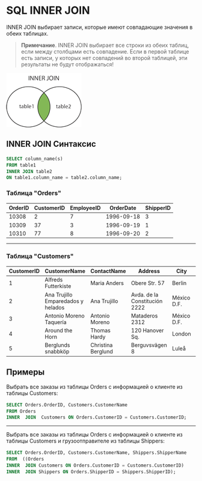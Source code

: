 # SQL  INNER JOIN

INNER JOIN выбирает записи, которые имеют совпадающие значения в обеих таблицах.

> **Примечание**. INNER JOIN выбирает все строки из обеих таблиц, если между столбцами есть совпадение. Если в первой таблице есть записи, у которых нет совпадений во второй таблицей, эти результаты не будут отображаться!

![INNER JOIN](/Images/img_innerjoin.gif)

## INNER JOIN Синтаксис

``` SQL
SELECT column_name(s) 
FROM table1 
INNER JOIN table2 
ON table1.column_name = table2.column_name;
```

### Таблица "Orders"

| OrderID | CustomerID | EmployeeID | OrderDate | ShipperID |
|--|--|--|--|--|
| 10308 | 2 | 7 | 1996-09-18 | 3 |
| 10309 | 37 | 3 | 1996-09-19 | 1 |
| 10310 | 77 | 8 | 1996-09-20 | 2 |
---

### Таблица "Customers"

| CustomerID | CustomerName | ContactName | Address | City | PostalCode | Country |
|--|--|--|--|--|--|--|
| 1 | Alfreds Futterkiste | Maria Anders | Obere Str. 57 | Berlin | 12209 | Germany |
| 2 | Ana Trujillo Emparedados y helados | Ana Trujillo | Avda. de la Constitución 2222 | México D.F. | 05021 | Mexico |
| 3 | Antonio Moreno Taquería | Antonio Moreno | Mataderos 2312 | México D.F. | 05023 | Mexico |
| 4 | Around the Horn | Thomas Hardy | 120 Hanover Sq. | London | WA1 1DP | UK |
| 5 | Berglunds snabbköp | Christina Berglund | Berguvsvägen 8 | Luleå | S-958 22 | Sweden |

## Примеры

Выбрать все заказы из таблицы Orders с информацией о клиенте из таблицы Customers:
``` SQL
SELECT Orders.OrderID, Customers.CustomerName
FROM Orders
INNER  JOIN  Customers ON Orders.CustomerID = Customers.CustomerID;
```
---

Выбрать все заказы из таблицы Orders с информацией о клиенте из таблицы Customers и грузоотправителе из таблицы Shippers:
``` SQL
SELECT Orders.OrderID, Customers.CustomerName, Shippers.ShipperName
FROM  ((Orders
INNER  JOIN Customers ON Orders.CustomerID = Customers.CustomerID)
INNER  JOIN Shippers ON Orders.ShipperID = Shippers.ShipperID);
```
